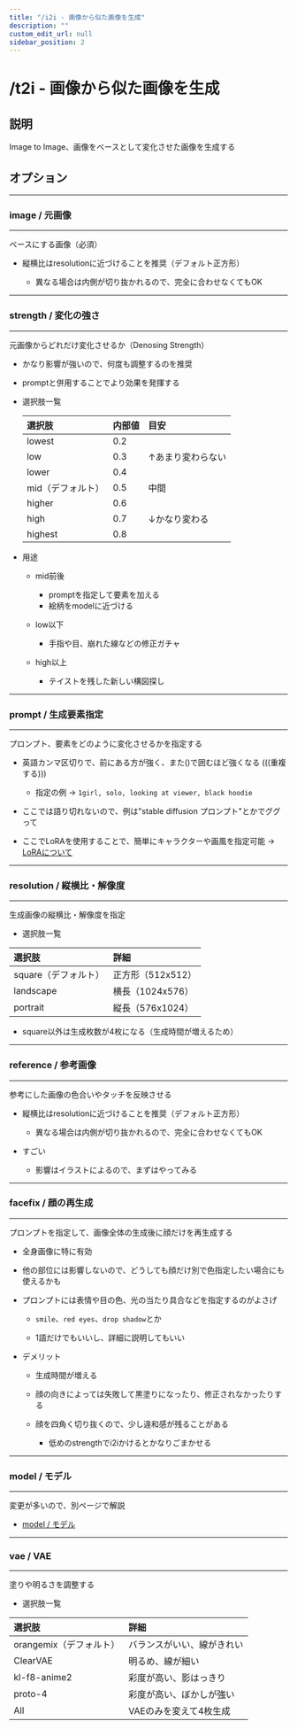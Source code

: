 ```yaml
---
title: "/i2i - 画像から似た画像を生成"
description: ""
custom_edit_url: null 
sidebar_position: 2
---
```


# /t2i - 画像から似た画像を生成

## 説明

Image to Image、画像をベースとして変化させた画像を生成する

## オプション

---

### image / 元画像

---

ベースにする画像（必須）

- 縦横比はresolutionに近づけることを推奨（デフォルト正方形）

  - 異なる場合は内側が切り抜かれるので、完全に合わせなくてもOK

---

### strength / 変化の強さ

---

元画像からどれだけ変化させるか（Denosing Strength）

- かなり影響が強いので、何度も調整するのを推奨

- promptと併用することでより効果を発揮する

- 選択肢一覧

    |選択肢|内部値|目安|
    |:--|:--|:--|
    |lowest|0.2||
    |low|0.3|↑あまり変わらない|
    |lower|0.4||
    |mid（デフォルト）|0.5|中間|
    |higher|0.6||
    |high|0.7|↓かなり変わる|
    |highest|0.8||

- 用途

  - mid前後
    - promptを指定して要素を加える
    - 絵柄をmodelに近づける

  - low以下
    - 手指や目、崩れた線などの修正ガチャ

  - high以上
    - テイストを残した新しい構図探し

---

### prompt / 生成要素指定

---

プロンプト、要素をどのように変化させるかを指定する

- 英語カンマ区切りで、前にある方が強く、また()で囲むほど強くなる (((重複する)))
  - 指定の例 -> ```1girl, solo, looking at viewer, black hoodie```

- ここでは語り切れないので、例は"stable diffusion プロンプト"とかでググって

- ここでLoRAを使用することで、簡単にキャラクターや画風を指定可能 -> [LoRAについて](../lora)

---

### resolution / 縦横比・解像度

---

生成画像の縦横比・解像度を指定

- 選択肢一覧

|選択肢|詳細|
|:--|:--|
|square（デフォルト）|正方形（512x512）|
|landscape|横長（1024x576）|
|portrait|縦長（576x1024）|

- square以外は生成枚数が4枚になる（生成時間が増えるため）

---

### reference / 参考画像

---

参考にした画像の色合いやタッチを反映させる

- 縦横比はresolutionに近づけることを推奨（デフォルト正方形）

  - 異なる場合は内側が切り抜かれるので、完全に合わせなくてもOK

- すごい

  - 影響はイラストによるので、まずはやってみる

---

### facefix / 顔の再生成

---

プロンプトを指定して、画像全体の生成後に顔だけを再生成する

- 全身画像に特に有効

- 他の部位には影響しないので、どうしても顔だけ別で色指定したい場合にも使えるかも

- プロンプトには表情や目の色、光の当たり具合などを指定するのがよさげ

  - ```smile```、```red eyes```、```drop shadow```とか

  - 1語だけでもいいし、詳細に説明してもいい

- デメリット

  - 生成時間が増える

  - 顔の向きによっては失敗して黒塗りになったり、修正されなかったりする

  - 顔を四角く切り抜くので、少し違和感が残ることがある

    - 低めのstrengthでi2iかけるとかなりごまかせる

---

### model / モデル

---

変更が多いので、別ページで解説

- [model / モデル](../model)

---

### vae / VAE

---

塗りや明るさを調整する

- 選択肢一覧

|選択肢|詳細|
|:--|:--|
|orangemix（デフォルト）|バランスがいい、線がきれい|
|ClearVAE|明るめ、線が細い|
|kl-f8-anime2|彩度が高い、影はっきり|
|proto-4|彩度が高い、ぼかしが強い|
|All|VAEのみを変えて4枚生成|
